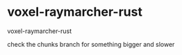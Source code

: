 # voxel-raymarcher-rust
voxel-raymarcher-rust

check the chunks branch for something bigger and slower
